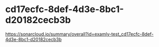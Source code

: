 # cd17ecfc-8def-4d3e-8bc1-d20182cecb3b
https://sonarcloud.io/summary/overall?id=examly-test_cd17ecfc-8def-4d3e-8bc1-d20182cecb3b
